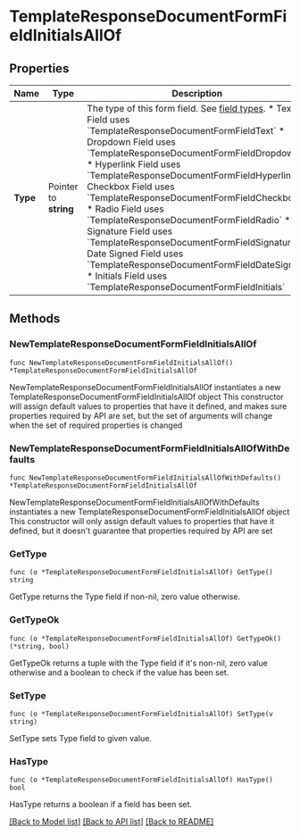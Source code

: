 # TemplateResponseDocumentFormFieldInitialsAllOf

## Properties

Name | Type | Description | Notes
------------ | ------------- | ------------- | -------------
**Type** | Pointer to **string** | The type of this form field. See [field types](/api/reference/constants/#field-types).  * Text Field uses &#x60;TemplateResponseDocumentFormFieldText&#x60; * Dropdown Field uses &#x60;TemplateResponseDocumentFormFieldDropdown&#x60; * Hyperlink Field uses &#x60;TemplateResponseDocumentFormFieldHyperlink&#x60; * Checkbox Field uses &#x60;TemplateResponseDocumentFormFieldCheckbox&#x60; * Radio Field uses &#x60;TemplateResponseDocumentFormFieldRadio&#x60; * Signature Field uses &#x60;TemplateResponseDocumentFormFieldSignature&#x60; * Date Signed Field uses &#x60;TemplateResponseDocumentFormFieldDateSigned&#x60; * Initials Field uses &#x60;TemplateResponseDocumentFormFieldInitials&#x60; | [optional] [default to "initials"]

## Methods

### NewTemplateResponseDocumentFormFieldInitialsAllOf

`func NewTemplateResponseDocumentFormFieldInitialsAllOf() *TemplateResponseDocumentFormFieldInitialsAllOf`

NewTemplateResponseDocumentFormFieldInitialsAllOf instantiates a new TemplateResponseDocumentFormFieldInitialsAllOf object
This constructor will assign default values to properties that have it defined,
and makes sure properties required by API are set, but the set of arguments
will change when the set of required properties is changed

### NewTemplateResponseDocumentFormFieldInitialsAllOfWithDefaults

`func NewTemplateResponseDocumentFormFieldInitialsAllOfWithDefaults() *TemplateResponseDocumentFormFieldInitialsAllOf`

NewTemplateResponseDocumentFormFieldInitialsAllOfWithDefaults instantiates a new TemplateResponseDocumentFormFieldInitialsAllOf object
This constructor will only assign default values to properties that have it defined,
but it doesn't guarantee that properties required by API are set

### GetType

`func (o *TemplateResponseDocumentFormFieldInitialsAllOf) GetType() string`

GetType returns the Type field if non-nil, zero value otherwise.

### GetTypeOk

`func (o *TemplateResponseDocumentFormFieldInitialsAllOf) GetTypeOk() (*string, bool)`

GetTypeOk returns a tuple with the Type field if it's non-nil, zero value otherwise
and a boolean to check if the value has been set.

### SetType

`func (o *TemplateResponseDocumentFormFieldInitialsAllOf) SetType(v string)`

SetType sets Type field to given value.

### HasType

`func (o *TemplateResponseDocumentFormFieldInitialsAllOf) HasType() bool`

HasType returns a boolean if a field has been set.


[[Back to Model list]](../README.md#documentation-for-models) [[Back to API list]](../README.md#documentation-for-api-endpoints) [[Back to README]](../README.md)


